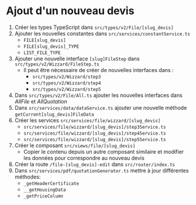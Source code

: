 # Ajout d'un nouveau devis

1. Créer les types TypeScript dans `src/types/v2/File/[slug_devis]`
2. Ajouter les nouvelles constantes dans `src/services/constantService.ts`
    * `FILE[slug_devis]`
    * `FILE[slug_devis]_TYPE`
    * `LIST_FILE_TYPE`
3. Ajouter une nouvelle interface `[slug]FileStep` dans `src/types/v2/Wizzard/FileStep.ts`
    * Il peut être nécessaire de créer de nouvelles interfaces dans :
        * `src/types/v2/Wizzard/step3`
        * `src/types/v2/Wizzard/step4`
        * `src/types/v2/Wizzard/step5`
4. Dans `src/types/v2/File/All.ts` ajouter les nouvelles interfaces dans _AllFile_ et _AllQuotation_
4. Dans `src/services/data/dataService.ts` ajouter une nouvelle méthode `getCurrent[slug_devis]FileData`
5. Créer les services `src/services/file/wizzard/[slug_devis]`
    * `src/services/file/wizzard/[slug_devis]/step3Service.ts`
    * `src/services/file/wizzard/[slug_devis]/step4Service.ts`
    * `src/services/file/wizzard/[slug_devis]/step5Service.ts`
6. Créer le composant `src/views/file/[slug_devis]`
    * Copier le contenu depuis un autre composant similaire et modifier les données pour correspondre au nouveau devis
7. Créer la route `/file-[slug_devis]-edit` dans `src/router/index.ts`
8. Dans `src/services/pdf/quotationGenerator.ts` mettre à jour différentes méthodes:
    * `_getHeaderCertificate`
    * `__getHousingData`
    * `_getPriceColumn`
